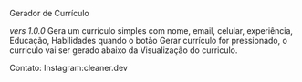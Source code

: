 Gerador de Currículo

*vers 1.0.0* Gera um currículo simples com nome, email, celular, experiência, Educação, Habilidades quando o botão Gerar currículo for pressionado, o curriculo vai ser gerado abaixo da Visualização do curriculo.


Contato: 
Instagram:cleaner.dev
